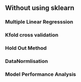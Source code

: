 ## Without using sklearn
### Multiple Linear Regresssion
### Kfold cross validation
### Hold Out Method
### DataNormlisation
### Model Performance Analysis
